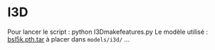 # I3D 

Pour lancer le script : 
python I3Dmakefeatures.py 
Le modèle utilisé : [bsl5k.pth.tar](https://www.robots.ox.ac.uk/~vgg/research/bslattend/) à placer dans `models/i3d/`
 ...  
